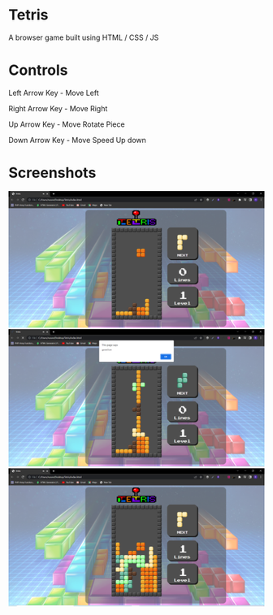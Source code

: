 # Tetris
A browser game built using HTML / CSS / JS

# Controls
<p>Left Arrow Key - Move Left</p>
<p>Right Arrow Key - Move Right</p>
<p>Up Arrow Key - Move Rotate Piece</p>
<p>Down Arrow Key - Move Speed Up down</p>

# Screenshots
<img src="screenshot/screenshot1.png" alt="screenshot1">
<img src="screenshot/screenshot2.png" alt="screenshot2">
<img src="screenshot/screenshot3.png" alt="screenshot3">


